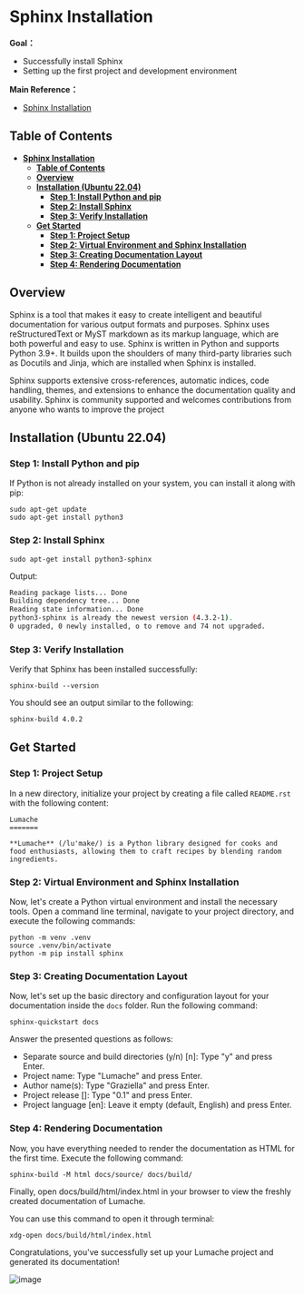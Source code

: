 # **Sphinx Installation**

**Goal：**
* Successfully install Sphinx
* Setting up the first project and development environment

**Main Reference：**

* [Sphinx Installation](https://www.sphinx-doc.org/en/master/tutorial/getting-started.html)


## **Table of Contents**
- [**Sphinx Installation**](#sphinx-installation)
  - [**Table of Contents**](#table-of-contents)
  - [**Overview**](#overview)
  - [**Installation (Ubuntu 22.04)**](#installation-ubuntu-2204)
    - [**Step 1: Install Python and pip**](#step-1-install-python-and-pip)
    - [**Step 2: Install Sphinx**](#step-2-install-sphinx)
    - [**Step 3: Verify Installation**](#step-3-verify-installation)
  - [**Get Started**](#get-started)
    - [**Step 1: Project Setup**](#step-1-project-setup)
    - [**Step 2: Virtual Environment and Sphinx Installation**](#step-2-virtual-environment-and-sphinx-installation)
    - [**Step 3: Creating Documentation Layout**](#step-3-creating-documentation-layout)
    - [**Step 4: Rendering Documentation**](#step-4-rendering-documentation)

## **Overview**

Sphinx is a tool that makes it easy to create intelligent and beautiful documentation for various output formats and purposes. Sphinx uses reStructuredText or MyST markdown as its markup language, which are both powerful and easy to use. Sphinx is written in Python and supports Python 3.9+. It builds upon the shoulders of many third-party libraries such as Docutils and Jinja, which are installed when Sphinx is installed.

Sphinx supports extensive cross-references, automatic indices, code handling, themes, and extensions to enhance the documentation quality and usability. Sphinx is community supported and welcomes contributions from anyone who wants to improve the project

## **Installation (Ubuntu 22.04)**

### **Step 1: Install Python and pip**

If Python is not already installed on your system, you can install it along with pip:

```
sudo apt-get update
sudo apt-get install python3
```
### **Step 2: Install Sphinx**

```
sudo apt-get install python3-sphinx
```

Output:
```bash
Reading package lists... Done
Building dependency tree... Done
Reading state information... Done
python3-sphinx is already the newest version (4.3.2-1).
0 upgraded, 0 newly installed, o to remove and 74 not upgraded.
```

### **Step 3: Verify Installation**
Verify that Sphinx has been installed successfully:

```
sphinx-build --version
```
You should see an output similar to the following:

```bash
sphinx-build 4.0.2
```

## **Get Started**

### **Step 1: Project Setup**

In a new directory, initialize your project by creating a file called `README.rst` with the following content:

```
Lumache
=======

**Lumache** (/lu'make/) is a Python library designed for cooks and food enthusiasts, allowing them to craft recipes by blending random ingredients.
```

### **Step 2: Virtual Environment and Sphinx Installation**

Now, let's create a Python virtual environment and install the necessary tools. Open a command line terminal, navigate to your project directory, and execute the following commands:

```
python -m venv .venv
source .venv/bin/activate
python -m pip install sphinx
```

### **Step 3: Creating Documentation Layout**

Now, let's set up the basic directory and configuration layout for your documentation inside the `docs` folder. Run the following command:

```
sphinx-quickstart docs
```

Answer the presented questions as follows:

- Separate source and build directories (y/n) [n]: Type "y" and press Enter.
- Project name: Type "Lumache" and press Enter.
- Author name(s): Type "Graziella" and press Enter.
- Project release []: Type "0.1" and press Enter.
- Project language [en]: Leave it empty (default, English) and press Enter.

### **Step 4: Rendering Documentation**

Now, you have everything needed to render the documentation as HTML for the first time. Execute the following command:

```
sphinx-build -M html docs/source/ docs/build/
```

Finally, open docs/build/html/index.html in your browser to view the freshly created documentation of Lumache.

You can use this command to open it through terminal:
```
xdg-open docs/build/html/index.html
```

Congratulations, you've successfully set up your Lumache project and generated its documentation!

![image](https://github.com/bmw-ece-ntust/internship/assets/87703952/7dfa6427-0880-4c7b-966d-a655373b1605)

